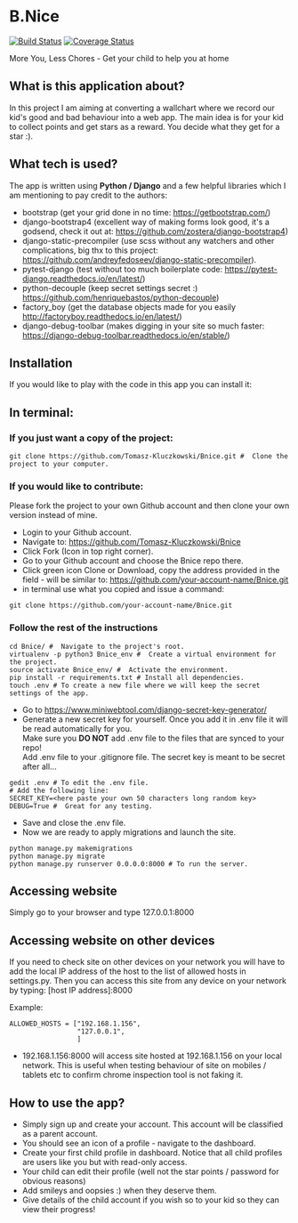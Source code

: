 # B.Nice
[![Build Status](https://travis-ci.org/Tomasz-Kluczkowski/Bnice.svg?branch=master)](https://travis-ci.org/Tomasz-Kluczkowski/Bnice) [![Coverage Status](https://coveralls.io/repos/github/Tomasz-Kluczkowski/Bnice/badge.svg?branch=master&service=github)](https://coveralls.io/github/Tomasz-Kluczkowski/Bnice?branch=master)

More You, Less Chores - Get your child to help you at home

## What is this application about?

In this project I am aiming at converting a wallchart where we record our kid's good and bad behaviour into a web app.
The main idea is for your kid to collect points and get stars as a reward. You decide what they get for a star :).

## What tech is used?

The app is written using **Python / Django** and a few helpful libraries which I am mentioning to pay credit to the authors:
- bootstrap (get your grid done in no time: <https://getbootstrap.com/>)
- django-bootstrap4 (excellent way of making forms look good, it's a godsend, check it out at: <https://github.com/zostera/django-bootstrap4>)
- django-static-precompiler (use scss without any watchers and other complications, big thx to this project: <https://github.com/andreyfedoseev/django-static-precompiler>).
- pytest-django (test without too much boilerplate code: <https://pytest-django.readthedocs.io/en/latest/>)
- python-decouple (keep secret settings secret :) <https://github.com/henriquebastos/python-decouple>)
- factory_boy (get the database objects made for you easily <http://factoryboy.readthedocs.io/en/latest/>)
- django-debug-toolbar (makes digging in your site so much faster: <https://django-debug-toolbar.readthedocs.io/en/stable/>)

## Installation

If you would like to play with the code in this app you can install it:

In terminal:
------------

### If you just want a copy of the project:
```
git clone https://github.com/Tomasz-Kluczkowski/Bnice.git #  Clone the project to your computer.
```
### If you would like to contribute:

Please fork the project to your own Github account and then clone your own version instead of mine.
- Login to your Github account.
- Navigate to:
<https://github.com/Tomasz-Kluczkowski/Bnice>
- Click Fork (Icon in top right corner). 
- Go to your Github account and choose the Bnice repo there.
- Click green icon Clone or Download, copy the address provided in the field - will be similar to: <https://github.com/your-account-name/Bnice.git>
- in terminal use what you copied and issue a command:
```
git clone https://github.com/your-account-name/Bnice.git
```

### Follow the rest of the instructions

```
cd Bnice/ #  Navigate to the project's root.
virtualenv -p python3 Bnice_env #  Create a virtual environment for the project.
source activate Bnice_env/ #  Activate the environment.
pip install -r requirements.txt # Install all dependencies.
touch .env # To create a new file where we will keep the secret settings of the app.
```
- Go to <https://www.miniwebtool.com/django-secret-key-generator/>
- Generate a new secret key for yourself. Once you add it in .env file it will be read automatically for you.<br>
Make sure you **DO NOT** add .env file to the files that are synced to your repo!<br>
Add .env file to your .gitignore file.
The secret key is meant to be secret after all...
```
gedit .env # To edit the .env file.
# Add the following line:
SECRET_KEY=<here paste your own 50 characters long random key>
DEBUG=True #  Great for any testing.
```
- Save and close the .env file.
- Now we are ready to apply migrations and launch the site.
```
python manage.py makemigrations
python manage.py migrate
python manage.py runserver 0.0.0.0:8000 # To run the server.
```
## Accessing website

Simply go to your browser and type 127.0.0.1:8000

## Accessing website on other devices

If you need to check site on other devices on your network you will have to add the local IP address of the host to the list of allowed hosts in settings.py.
Then you can access this site from any device on your network by typing: [host IP address]:8000

Example:
```
ALLOWED_HOSTS = ["192.168.1.156",
                 "127.0.0.1",
                 ]
```
- 192.168.1.156:8000 will access site hosted at 192.168.1.156 on your local network.
This is useful when testing behaviour of site on mobiles / tablets etc to confirm chrome inspection tool is not faking it.

## How to use the app?

- Simply sign up and create your account. This account will be classified as a parent account.
- You should see an icon of a profile - navigate to the dashboard.
- Create your first child profile in dashboard. Notice that all child profiles are users like you but with read-only access.
- Your child can edit their profile (well not the star points / password for obvious reasons)
- Add smileys and oopsies :) when they deserve them.
- Give details of the child account if you wish so to your kid so they can view their progress!